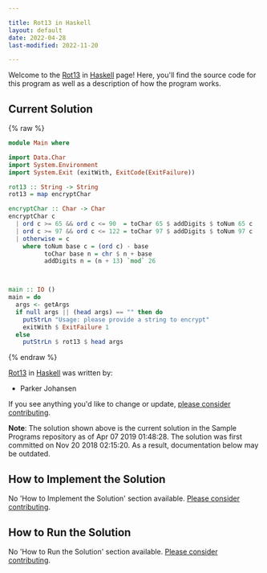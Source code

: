 ```yaml
---

title: Rot13 in Haskell
layout: default
date: 2022-04-28
last-modified: 2022-11-20

---
```


Welcome to the [Rot13](https://sampleprograms.io/projects/rot13) in [Haskell](https://sampleprograms.io/languages/haskell) page! Here, you'll find the source code for this program as well as a description of how the program works.

## Current Solution

{% raw %}

```haskell
module Main where

import Data.Char
import System.Environment
import System.Exit (exitWith, ExitCode(ExitFailure))

rot13 :: String -> String
rot13 = map encryptChar

encryptChar :: Char -> Char
encryptChar c
  | ord c >= 65 && ord c <= 90  = toChar 65 $ addDigits $ toNum 65 c
  | ord c >= 97 && ord c <= 122 = toChar 97 $ addDigits $ toNum 97 c
  | otherwise = c
    where toNum base c = (ord c) - base
          toChar base n = chr $ n + base
          addDigits n = (n + 13) `mod` 26



main :: IO ()
main = do
  args <- getArgs
  if null args || (head args) == "" then do
    putStrLn "Usage: please provide a string to encrypt"
    exitWith $ ExitFailure 1
  else
    putStrLn $ rot13 $ head args
```

{% endraw %}

[Rot13](https://sampleprograms.io/projects/rot13) in [Haskell](https://sampleprograms.io/languages/haskell) was written by:

- Parker Johansen

If you see anything you'd like to change or update, [please consider contributing](https://github.com/TheRenegadeCoder/sample-programs).

**Note**: The solution shown above is the current solution in the Sample Programs repository as of Apr 07 2019 01:48:28. The solution was first committed on Nov 20 2018 02:15:20. As a result, documentation below may be outdated.

## How to Implement the Solution

No 'How to Implement the Solution' section available. [Please consider contributing](https://github.com/TheRenegadeCoder/sample-programs-website).

## How to Run the Solution

No 'How to Run the Solution' section available. [Please consider contributing](https://github.com/TheRenegadeCoder/sample-programs-website).